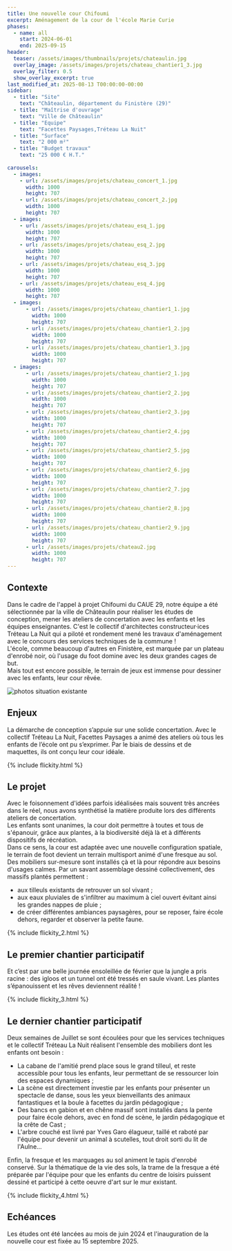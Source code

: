 ```yaml
---
title: Une nouvelle cour Chifoumi 
excerpt: Aménagement de la cour de l'école Marie Curie
phases:
  - name: all
    start: 2024-06-01
    end: 2025-09-15
header:
  teaser: /assets/images/thumbnails/projets/chateaulin.jpg
  overlay_image: /assets/images/projets/chateau_chantier1_3.jpg
  overlay_filter: 0.5
  show_overlay_excerpt: true
last_modified_at: 2025-08-13 T00:00:00-00:00
sidebar:
  - title: "Site"
    text: "Châteaulin, département du Finistère (29)"
  - title: "Maîtrise d'ouvrage"
    text: "Ville de Châteaulin"
  - title: "Equipe"
    text: "Facettes Paysages,Tréteau La Nuit"
  - title: "Surface"
    text: "2 000 m²"
  - title: "Budget travaux"
    text: "25 000 € H.T."
    
carousels:
  - images:
    - url: /assets/images/projets/chateau_concert_1.jpg
      width: 1000
      height: 707
    - url: /assets/images/projets/chateau_concert_2.jpg
      width: 1000
      height: 707
  - images:
    - url: /assets/images/projets/chateau_esq_1.jpg
      width: 1000
      height: 707
    - url: /assets/images/projets/chateau_esq_2.jpg
      width: 1000
      height: 707
    - url: /assets/images/projets/chateau_esq_3.jpg
      width: 1000
      height: 707
    - url: /assets/images/projets/chateau_esq_4.jpg
      width: 1000
      height: 707
  - images:
      - url: /assets/images/projets/chateau_chantier1_1.jpg
        width: 1000
        height: 707
      - url: /assets/images/projets/chateau_chantier1_2.jpg
        width: 1000
        height: 707
      - url: /assets/images/projets/chateau_chantier1_3.jpg
        width: 1000
        height: 707
  - images:
      - url: /assets/images/projets/chateau_chantier2_1.jpg
        width: 1000
        height: 707
      - url: /assets/images/projets/chateau_chantier2_2.jpg
        width: 1000
        height: 707
      - url: /assets/images/projets/chateau_chantier2_3.jpg
        width: 1000
        height: 707
      - url: /assets/images/projets/chateau_chantier2_4.jpg
        width: 1000
        height: 707
      - url: /assets/images/projets/chateau_chantier2_5.jpg
        width: 1000
        height: 707
      - url: /assets/images/projets/chateau_chantier2_6.jpg
        width: 1000
        height: 707
      - url: /assets/images/projets/chateau_chantier2_7.jpg
        width: 1000
        height: 707
      - url: /assets/images/projets/chateau_chantier2_8.jpg
        width: 1000
        height: 707
      - url: /assets/images/projets/chateau_chantier2_9.jpg
        width: 1000
        height: 707
      - url: /assets/images/projets/chateau2.jpg
        width: 1000
        height: 707
---
```

## Contexte

Dans le cadre de l'appel à projet Chifoumi du CAUE 29, notre équipe a été sélectionnée par la ville de Châteaulin pour réaliser les études de conception, mener les ateliers de concertation avec les enfants et les équipes enseignantes. C'est le collectif d'architectes constructeur·ices Tréteau La Nuit qui a piloté et rondement mené les travaux d'aménagement avec le concours des services techniques de la commune !
<br>
L'école, comme beaucoup d'autres en Finistère, est marquée par un plateau d'enrobé noir, où l'usage du foot domine avec les deux grandes cages de but.
<br>
Mais tout est encore possible, le terrain de jeux est immense pour dessiner avec les enfants, leur cour rêvée.

![photos situation existante](/assets/images/projets/chateau1.JPG)

## Enjeux

La démarche de conception s’appuie sur une solide concertation. Avec le collectif Tréteau La Nuit, Facettes Paysages a animé des ateliers où tous les enfants de l’école ont pu s’exprimer. Par le biais de dessins et de maquettes, ils ont conçu leur cour idéale.

{% include flickity.html %}

## Le projet

Avec le foisonnement d'idées parfois idéalisées mais souvent très ancrées dans le réel, nous avons synthétisé la matière produite lors des différents ateliers de concertation.
<br>
Les enfants sont unanimes, la cour doit permettre à toutes et tous de s'épanouir, grâce aux plantes, à la biodiversité déjà là et à différents dispositifs de récréation.
<br>
Dans ce sens, la cour est adaptée avec une nouvelle configuration spatiale, le terrain de foot devient un terrain multisport animé d'une fresque au sol. Des mobiliers sur-mesure sont installés çà et là pour répondre aux besoins d'usages calmes.
Par un savant assemblage dessiné collectivement, des massifs plantés permettent :
* aux tilleuls existants de retrouver un sol vivant ;
* aux eaux pluviales de s'infiltrer au maximum à ciel ouvert évitant ainsi les grandes nappes de pluie ;
* de créer différentes ambiances paysagères, pour se reposer, faire école dehors, regarder et observer la petite faune.

{% include flickity_2.html %}

## Le premier chantier participatif

Et c’est par une belle journée ensoleillée  de février que la jungle a pris racine : des igloos et un tunnel ont été tressés en saule vivant. Les plantes s’épanouissent et les rêves deviennent réalité !

{% include flickity_3.html %}

## Le dernier chantier participatif

Deux semaines de Juillet se sont écoulées pour que les services techniques et le collectif Tréteau La Nuit réalisent l'ensemble des mobiliers dont les enfants ont besoin : 
* La cabane de l'amitié prend place sous le grand tilleul, et reste accessible pour tous les enfants, leur permettant de se ressourcer loin des espaces dynamiques ;
* La scène est directement investie par les enfants pour présenter un spectacle de danse, sous les yeux bienveillants des animaux fantastiques et la boule à facettes du jardin pédagogique ;
* Des bancs en gabion et en chêne massif sont installés dans la pente pour faire école dehors, avec en fond de scène, le jardin pédagogique et la crête de Cast ;
* L'arbre couché est livré par Yves Garo élagueur, taillé et raboté par l'équipe pour devenir un animal à scutelles, tout droit sorti du lit de l'Aulne...

Enfin, la fresque et les marquages au sol animent le tapis d'enrobé conservé. Sur la thématique de la vie des sols, la trame de la fresque a été préparée par l'équipe pour que les enfants du centre de loisirs puissent dessiné et participé à cette oeuvre d'art sur le mur existant.

{% include flickity_4.html %}

## Echéances

Les études ont été lancées au mois de juin 2024 et l'inauguration de la nouvelle cour est fixée au 15 septembre 2025.





